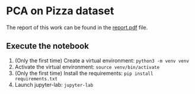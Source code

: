 # PCA on Pizza dataset
The report of this work can be found in the [report.pdf](report.pdf) file.

## Execute the notebook
1. (Only the first time) Create a virtual environment: `python3 -m venv venv`
2. Activate the virtual environment: `source venv/bin/activate`
3. (Only the first time) Install the requirements: `pip install requirements.txt`
4. Launch jupyter-lab: `jupyter-lab`
